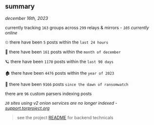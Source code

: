 
## summary
_december 16th, 2023_

currently tracking `163` groups across `299` relays & mirrors - _`105` currently online_

⏲ there have been `5` posts within the `last 24 hours`

🦈 there have been `161` posts within the `month of december`

🪐 there have been `1170` posts within the `last 90 days`

🏚 there have been `4476` posts within the `year of 2023`

🦕 there have been `9166` posts `since the dawn of ransomwatch`

there are `96` custom parsers indexing posts

_`20` sites using v2 onion services are no longer indexed - [support.torproject.org](https://support.torproject.org/onionservices/v2-deprecation/)_

> see the project [README](https://github.com/joshhighet/ransomwatch#ransomwatch--) for backend technicals
